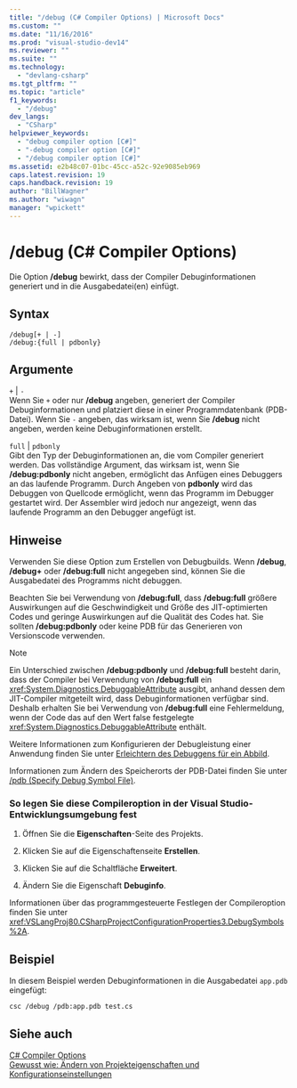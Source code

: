```yaml
---
title: "/debug (C# Compiler Options) | Microsoft Docs"
ms.custom: ""
ms.date: "11/16/2016"
ms.prod: "visual-studio-dev14"
ms.reviewer: ""
ms.suite: ""
ms.technology: 
  - "devlang-csharp"
ms.tgt_pltfrm: ""
ms.topic: "article"
f1_keywords: 
  - "/debug"
dev_langs: 
  - "CSharp"
helpviewer_keywords: 
  - "debug compiler option [C#]"
  - "-debug compiler option [C#]"
  - "/debug compiler option [C#]"
ms.assetid: e2b48c07-01bc-45cc-a52c-92e9085eb969
caps.latest.revision: 19
caps.handback.revision: 19
author: "BillWagner"
ms.author: "wiwagn"
manager: "wpickett"
---
```

# /debug (C# Compiler Options)
Die Option **\/debug** bewirkt, dass der Compiler Debuginformationen generiert und in die Ausgabedatei\(en\) einfügt.  
  
## Syntax  
  
```  
/debug[+ | -]  
/debug:{full | pdbonly}  
```  
  
## Argumente  
 `+` &#124; `-`  
 Wenn Sie `+` oder nur **\/debug** angeben, generiert der Compiler Debuginformationen und platziert diese in einer Programmdatenbank \(PDB\-Datei\).  Wenn Sie `-` angeben, das wirksam ist, wenn Sie **\/debug** nicht angeben, werden keine Debuginformationen erstellt.  
  
 `full` &#124; `pdbonly`  
 Gibt den Typ der Debuginformationen an, die vom Compiler generiert werden.  Das vollständige Argument, das wirksam ist, wenn Sie **\/debug:pdbonly** nicht angeben, ermöglicht das Anfügen eines Debuggers an das laufende Programm.  Durch Angeben von **pdbonly** wird das Debuggen von Quellcode ermöglicht, wenn das Programm im Debugger gestartet wird. Der Assembler wird jedoch nur angezeigt, wenn das laufende Programm an den Debugger angefügt ist.  
  
## Hinweise  
 Verwenden Sie diese Option zum Erstellen von Debugbuilds.  Wenn **\/debug**, **\/debug\+** oder **\/debug:full** nicht angegeben sind, können Sie die Ausgabedatei des Programms nicht debuggen.  
  
 Beachten Sie bei Verwendung von **\/debug:full**, dass **\/debug:full** größere Auswirkungen auf die Geschwindigkeit und Größe des JIT\-optimierten Codes und geringe Auswirkungen auf die Qualität des Codes hat.  Sie sollten **\/debug:pdbonly** oder keine PDB für das Generieren von Versionscode verwenden.  
  
> [!NOTE]
>  Ein Unterschied zwischen **\/debug:pdbonly** und **\/debug:full** besteht darin, dass der Compiler bei Verwendung von **\/debug:full** ein <xref:System.Diagnostics.DebuggableAttribute> ausgibt, anhand dessen dem JIT\-Compiler mitgeteilt wird, dass Debuginformationen verfügbar sind.  Deshalb erhalten Sie bei Verwendung von **\/debug:full** eine Fehlermeldung, wenn der Code das auf den Wert false festgelegte <xref:System.Diagnostics.DebuggableAttribute> enthält.  
  
 Weitere Informationen zum Konfigurieren der Debugleistung einer Anwendung finden Sie unter [Erleichtern des Debuggens für ein Abbild](../Topic/Making%20an%20Image%20Easier%20to%20Debug.md).  
  
 Informationen zum Ändern des Speicherorts der PDB\-Datei finden Sie unter [\/pdb \(Specify Debug Symbol File\)](../../../csharp/language-reference/compiler-options/pdb-compiler-option.md).  
  
### So legen Sie diese Compileroption in der Visual Studio\-Entwicklungsumgebung fest  
  
1.  Öffnen Sie die **Eigenschaften**\-Seite des Projekts.  
  
2.  Klicken Sie auf die Eigenschaftenseite **Erstellen**.  
  
3.  Klicken Sie auf die Schaltfläche **Erweitert**.  
  
4.  Ändern Sie die Eigenschaft **Debuginfo**.  
  
 Informationen über das programmgesteuerte Festlegen der Compileroption finden Sie unter <xref:VSLangProj80.CSharpProjectConfigurationProperties3.DebugSymbols%2A>.  
  
## Beispiel  
 In diesem Beispiel werden Debuginformationen in die Ausgabedatei `app.pdb` eingefügt:  
  
```  
csc /debug /pdb:app.pdb test.cs  
```  
  
## Siehe auch  
 [C\# Compiler Options](../../../csharp/language-reference/compiler-options/index.md)   
 [Gewusst wie: Ändern von Projekteigenschaften und Konfigurationseinstellungen](http://msdn.microsoft.com/de-de/e7184bc5-2f2b-4b4f-aa9a-3ecfcbc48b67)